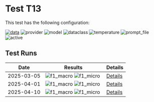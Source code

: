 # Test T13

This test has the following configuration:

<a href="/benchmarks/metadata_extraction"><img src="https://img.shields.io/badge/data-metadata_extraction-lightgrey" alt="data"></a>&nbsp;<img src="https://img.shields.io/badge/provider-genai-green" alt="provider">&nbsp;<img src="https://img.shields.io/badge/model-gemini--2.0--flash-blue" alt="model">&nbsp;<img src="https://img.shields.io/badge/dataclass-Document-purple" alt="dataclass">&nbsp;<img src="https://img.shields.io/badge/temperature-0.0-ffff00" alt="temperature">&nbsp;<img src="https://img.shields.io/badge/prompt_file-prompt.txt-lightgrey" alt="prompt_file">&nbsp;<img src="https://img.shields.io/badge/active-yes-brightgreen" alt="active">


## Test Runs

<script src="https://code.jquery.com/jquery-3.6.0.min.js"></script>
<link rel="stylesheet" href="https://cdn.datatables.net/1.13.6/css/jquery.dataTables.min.css">
<script src="https://cdn.datatables.net/1.13.6/js/jquery.dataTables.min.js"></script><style>
    /* Square styles */
    .test-rectangle {
        display: inline-flex;
        height: 20px;
        border-radius: 3px;
        text-align: center;
        align-items: center;
        justify-content: center;
        font-size: 12px;
        font-weight: regular;
        color: white;
        padding: 0 5px;
        white-space: nowrap;
        overflow: hidden;
        text-overflow: ellipsis;
    }
    .test-square {
        display: inline-flex;
        width: 30px;
        height: 20px;
        border-radius: 3px;
        text-align: center;
        align-items: center;
        justify-content: center;
        font-size: 12px;
        font-weight: bold;
        color: white;
    }
    /* Inner table styles */
    .inner-table {
        width: 100%;
        border-collapse: collapse;
        margin: 0;
        padding: 0;
    }
    .inner-table th, .inner-table td {
        padding: 4px;
        text-align: left;
        border-bottom: 1px solid #ddd;
    }
    .inner-table th {
        background-color: #f2f2f2;
        font-weight: bold;
    }
</style>
<table id="data-table" class="display">
  <thead><tr>
    <th>Date</th>
    <th>Results</th>
    <th>Details</th>

  </tr></thead>
  <tbody>
<tr>
    <td>2025-03-05</td>
    <td><img src="https://img.shields.io/badge/f1_macro-0.4573462481036294-brightgreen" alt="f1_macro">&nbsp;<img src="https://img.shields.io/badge/f1_micro-0.46405228758169936-brightgreen" alt="f1_micro">&nbsp;</td>
    <td><a href='/archive/2025-03-05/T13'>Details</a></td>
</tr>
<tr>
    <td>2025-04-01</td>
    <td><img src="https://img.shields.io/badge/f1_macro-0.46274808931963324-brightgreen" alt="f1_macro">&nbsp;<img src="https://img.shields.io/badge/f1_micro-0.4585987261146497-brightgreen" alt="f1_micro">&nbsp;</td>
    <td><a href='/archive/2025-04-01/T13'>Details</a></td>
</tr>
<tr>
    <td>2025-04-10</td>
    <td><img src="https://img.shields.io/badge/f1_macro-0.48601704710332044-brightgreen" alt="f1_macro">&nbsp;<img src="https://img.shields.io/badge/f1_micro-0.4807692307692308-brightgreen" alt="f1_micro">&nbsp;</td>
    <td><a href='/archive/2025-04-10/T13'>Details</a></td>
</tr>

  </tbody>
</table>

<script>
  $(document).ready(function() {
    $('#data-table').DataTable({
      "paging": true,
      "searching": true,
      "ordering": true,
      "info": true,
      "lengthMenu": [[10, 20, -1], [10, 20, "All"]],
    });
  });
</script>
